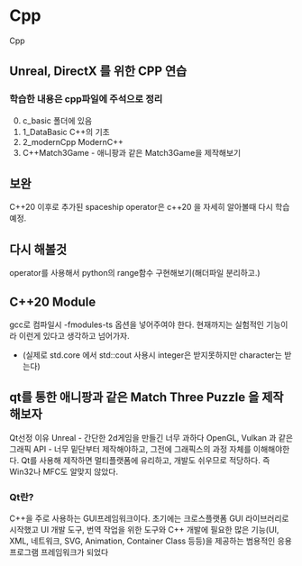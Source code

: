 # Cpp
Cpp 
## Unreal, DirectX 를 위한 CPP 연습

### 학습한 내용은 cpp파일에 주석으로 정리
0. c_basic 폴더에 있음
1. 1_DataBasic C++의 기초
2. 2_modernCpp ModernC++ 
3. C++Match3Game - 애니팡과 같은 Match3Game을 제작해보기

## 보완 
C++20 이후로 추가된 spaceship operator은 c++20 을 자세히 알아볼때 다시 학습예정.

## 다시 해볼것
operator를 사용해서 python의 range함수 구현해보기(해더파일 분리하고.)


## C++20 Module 
gcc로 컴파일시 -fmodules-ts 옵션을 넣어주여야 한다.
현재까지는 실험적인 기능이라 이런게 있다고 생각하고 넘어가자.
* (실제로 std.core 에서 std::cout 사용시 integer은 받지못하지만 character는 받는다)

## qt를 통한 애니팡과 같은 Match Three Puzzle 을 제작해보자
Qt선정 이유
Unreal - 간단한 2d게임을 만들긴 너무 과하다
OpenGL, Vulkan 과 같은 그래픽 API -  너무 밑단부터 제작해야하고, 그전에 그래픽스의 과정 자체를 이해해야한다. 
Qt를 사용해 제작하면 멀티플랫폼에 유리하고, 개발도 쉬우므로 적당하다. 즉 Win32나 MFC도 알맞지 않았다.

### Qt란?
C++을 주로 사용하는 GUI프레임워크이다.
초기에는 크로스플랫폼 GUI 라이브러리로 시작했고 UI 개발 도구, 번역 작업을 위한 도구와 C++ 개발에 필요한 많은 기능(UI, XML, 네트워크, SVG, Animation, Container Class 등등)을 제공하는 범용적인 응용프로그램 프레임워크가 되었다
